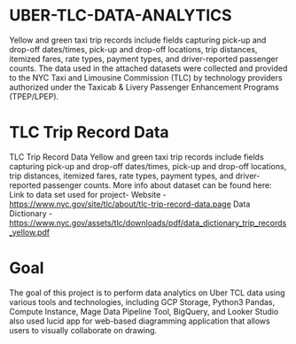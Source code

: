 # UBER-TLC-DATA-ANALYTICS
Yellow and green taxi trip records include fields capturing pick-up and drop-off dates/times, pick-up and drop-off locations, trip distances, itemized fares, rate types, payment types, and driver-reported passenger counts. The data used in the attached datasets were collected and provided to the NYC Taxi and Limousine Commission (TLC) by technology providers authorized under the Taxicab & Livery Passenger Enhancement Programs (TPEP/LPEP). 

# TLC Trip Record Data
TLC Trip Record Data Yellow and green taxi trip records include fields capturing pick-up and drop-off dates/times, pick-up and drop-off locations, trip distances, itemized fares, rate types, payment types, and driver-reported passenger counts.
More info about dataset can be found here:
Link to data set used for project-
Website - https://www.nyc.gov/site/tlc/about/tlc-trip-record-data.page
Data Dictionary - https://www.nyc.gov/assets/tlc/downloads/pdf/data_dictionary_trip_records_yellow.pdf

# Goal
The goal of this project is to perform data analytics on Uber TCL data using various tools and technologies, including GCP Storage, Python3 Pandas, Compute Instance, Mage Data Pipeline Tool, BigQuery, and Looker Studio also used lucid app for web-based diagramming application that allows users to visually collaborate on drawing.
